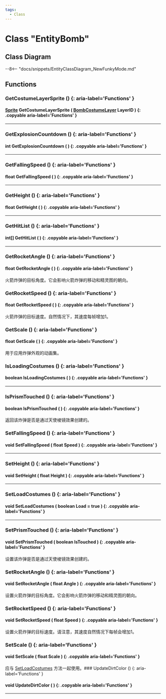 ```yaml
---
tags:
  - Class
---
```

# Class "EntityBomb"

## Class Diagram
--8<-- "docs/snippets/EntityClassDiagram_NewFunkyMode.md"
## Functions

### GetCostumeLayerSprite () {: aria-label='Functions' }
#### [Sprite](Sprite.md) GetCostumeLayerSprite ( [BombCostumeLayer](enums/BombCostumeLayer.md) LayerID ) {: .copyable aria-label='Functions' }

___
### GetExplosionCountdown () {: aria-label='Functions' }
#### int GetExplosionCountdown ( ) {: .copyable aria-label='Functions' }

___
### GetFallingSpeed () {: aria-label='Functions' }
#### float GetFallingSpeed ( ) {: .copyable aria-label='Functions' }

___
### GetHeight () {: aria-label='Functions' }
#### float GetHeight ( ) {: .copyable aria-label='Functions' }

___
### GetHitList () {: aria-label='Functions' }
#### int[] GetHitList ( ) {: .copyable aria-label='Functions' }

___
### GetRocketAngle () {: aria-label='Functions' }
#### float GetRocketAngle ( ) {: .copyable aria-label='Functions' }
火箭炸弹的目标角度。它会影响火箭炸弹的移动和精灵图的朝向。

### GetRocketSpeed () {: aria-label='Functions' }
#### float GetRocketSpeed ( ) {: .copyable aria-label='Functions' }
火箭炸弹的目标速度。自然情况下，其速度每帧增加1。

### GetScale () {: aria-label='Functions' }
#### float GetScale ( ) {: .copyable aria-label='Functions' }
用于应用炸弹外观的动画集。

### IsLoadingCostumes () {: aria-label='Functions' }
#### boolean IsLoadingCostumes ( ) {: .copyable aria-label='Functions' }

___
### IsPrismTouched () {: aria-label='Functions' }
#### boolean IsPrismTouched ( ) {: .copyable aria-label='Functions' }
返回该炸弹是否是通过天使棱镜效果创建的。

### SetFallingSpeed () {: aria-label='Functions' }
#### void SetFallingSpeed ( float Speed ) {: .copyable aria-label='Functions' }

___
### SetHeight () {: aria-label='Functions' }
#### void SetHeight ( float Height ) {: .copyable aria-label='Functions' }

___
### SetLoadCostumes () {: aria-label='Functions' }
#### void SetLoadCostumes ( boolean Load = true ) {: .copyable aria-label='Functions' }

___
### SetPrismTouched () {: aria-label='Functions' }
#### void SetPrismTouched ( boolean IsTouched ) {: .copyable aria-label='Functions' }
设置该炸弹是否是通过天使棱镜效果创建的。

### SetRocketAngle () {: aria-label='Functions' }
#### void SetRocketAngle ( float Angle ) {: .copyable aria-label='Functions' }
设置火箭炸弹的目标角度。它会影响火箭炸弹的移动和精灵图的朝向。

### SetRocketSpeed () {: aria-label='Functions' }
#### void SetRocketSpeed ( float Speed ) {: .copyable aria-label='Functions' }
设置火箭炸弹的目标速度。请注意，其速度自然情况下每帧会增加1。

### SetScale () {: aria-label='Functions' }
#### void SetScale ( float Scale ) {: .copyable aria-label='Functions' }
应与 [SetLoadCostumes](#setloadcostumes) 方法一起使用。### UpdateDirtColor () {: aria-label='Functions' }
#### void UpdateDirtColor ( ) {: .copyable aria-label='Functions' }

___
